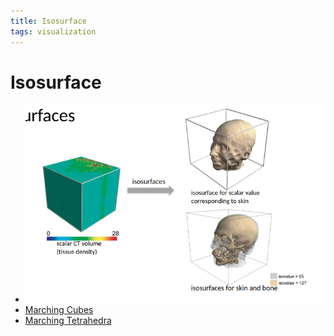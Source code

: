 ```yaml
---
title: Isosurface
tags: visualization
---
```


# Isosurface
- ![im](assets/Pasted%20image%2020220417235824.png)
- [Marching Cubes](Marching%20Cubes.md)
- [Marching Tetrahedra](Marching%20Tetrahedra.md)


































































































